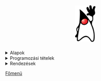 <h1 align="center">
<img src="../.pictures/Duke.png" width="64" alt="java logo"/>
</h1>

<details>
<summary>Alapok</summary>

- Típusok
- OPERÁTOROK -> műveletvégző "jelek"
- Számítások
- Véletlen számok generálása
- Kiírás, beolvasás
- Elágazások
- Ciklusok

</details>

<details>
<summary>Programozási tételek</summary>

- Eldöntés
- Kiválasztás
- Kiválogatás
- Maximum kiválasztás
- Minimum kiválasztás
- Megszámlálás
- Metszet
- Összegzés
- Unio

</details>

<details>
<summary>Rendezések</summary>

- Buborékrendezés
- Egyszerű cserés rendezés
- Minimum kiválasztásos rendezés

</details>

[Főmenü](../README.md)
